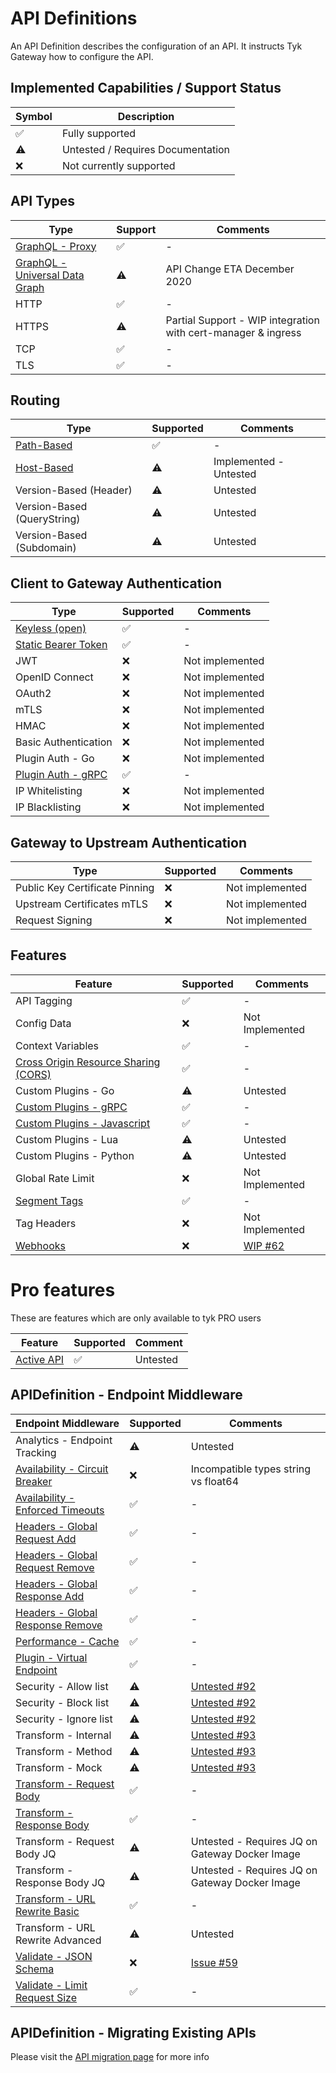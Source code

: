 # API Definitions

An API Definition describes the configuration of an API. It instructs Tyk Gateway how to configure the API.

## Implemented Capabilities / Support Status

| Symbol | Description |
| --------- | --------- |
| ✅ | Fully supported |
| ⚠️ | Untested / Requires Documentation |
| ❌️ | Not currently supported |

## API Types

| Type | Support | Comments |
| --------- | --------- | --------- |
| [GraphQL - Proxy](./../config/samples/trevorblades_graphql_proxy.yaml) | ✅ | - |
| [GraphQL - Universal Data Graph](./../config/samples/udg_1.yaml) | ⚠️ | API Change ETA December 2020 |
| HTTP | ✅ | - |
| HTTPS️ | ⚠️ | Partial Support - WIP integration with cert-manager & ingress |
| TCP | ✅ | - |
| TLS | ✅ | - |

## Routing

| Type | Supported | Comments |
| ----------- | --------- | --------- |
| [Path-Based](./../config/samples/httpbin.yaml) | ✅ | - |
| [Host-Based](./../config/samples/httpbin_routing_by_hostname.yaml) | ⚠️ | Implemented - Untested |
| Version-Based (Header) | ⚠️ | Untested |
| Version-Based (QueryString) | ⚠️ | Untested |
| Version-Based (Subdomain) | ⚠️ | Untested |

## Client to Gateway Authentication

| Type | Supported | Comments |
| ----------- | --------- | --------- |
| [Keyless (open)](./../config/samples/httpbin.yaml) | ✅ | - |
| [Static Bearer Token](./../config/samples/httpbin_protected.yaml) | ✅ | - |
| JWT | ❌️ | Not implemented |
| OpenID Connect | ❌ | Not implemented |
| OAuth2 | ❌ | Not implemented |
| mTLS | ❌ | Not implemented |
| HMAC | ❌ | Not implemented |
| Basic Authentication | ❌ | Not implemented |
| Plugin Auth - Go | ❌ | Not implemented |
| [Plugin Auth - gRPC](./../bdd/features/api_http_grpc_plugin.feature) | ✅ | - |
| IP Whitelisting | ❌ | Not implemented |
| IP Blacklisting | ❌ | Not implemented |

## Gateway to Upstream Authentication

| Type | Supported | Comments |
| ----------- | --------- | --------- |
| Public Key Certificate Pinning | ❌ | Not implemented |
| Upstream Certificates mTLS | ❌ | Not implemented |
| Request Signing | ❌ | Not implemented |

## Features

| Feature | Supported | Comments |
| ----------- | --------- | --------- |
| API Tagging | ✅ | - |
| Config Data | ❌ | Not Implemented |
| Context Variables | ✅ | - |
| [Cross Origin Resource Sharing (CORS)](./../config/samples/httpbin_cors.yaml) | ✅ | - |
| Custom Plugins - Go | ⚠️ | Untested |
| [Custom Plugins - gRPC](./../bdd/features/api_http_grpc_plugin.feature) | ✅ | - |
| [Custom Plugins - Javascript](./api_definitions/custom_plugin.md) | ✅ | - |
| Custom Plugins - Lua | ⚠️ | Untested |
| Custom Plugins - Python | ⚠️ | Untested |
| Global Rate Limit | ❌ | Not Implemented |
| [Segment Tags](./../config/samples/httpbin_tagged.yaml) | ✅ | - |
| Tag Headers | ❌ | Not Implemented |
| [Webhooks](./webhooks.md) | ❌ | [WIP #62](https://github.com/TykTechnologies/tyk-operator/issues/62) |

# Pro features

These are features which are only available to tyk PRO users

| Feature | Supported | Comment |
|---------|-----------|---------|
| [Active API](./api_definitions/fields.md#active) |✅ | Untested|

## APIDefinition - Endpoint Middleware

| Endpoint Middleware  | Supported | Comments |
| ----------- | --------- | --------- |
| Analytics - Endpoint Tracking | ⚠️ | Untested |
| [Availability - Circuit Breaker](./../config/samples/httpbin_timeout.yaml) | ❌ | Incompatible types string vs float64 |
| [Availability - Enforced Timeouts](./../config/samples/httpbin_timeout.yaml) | ✅ | - |
| [Headers - Global Request Add](../config/samples/httpbin_global-headers.yaml) | ✅ | - |
| [Headers - Global Request Remove](../config/samples/httpbin_global-headers.yaml) | ✅ | - |
| [Headers - Global Response Add](../config/samples/httpbin_global-headers.yaml) | ✅ | - |
| [Headers - Global Response Remove](../config/samples/httpbin_global-headers.yaml) | ✅ | - |
| [Performance - Cache](./../config/samples/httpbin_cache.yaml) | ✅ | - |
| [Plugin - Virtual Endpoint](./api_definitions/custom_plugin.md) | ✅ | - |
| Security - Allow list | ⚠️ | [Untested #92](https://github.com/TykTechnologies/tyk-operator/issues/93) |
| Security - Block list | ⚠️ | [Untested #92](https://github.com/TykTechnologies/tyk-operator/issues/93) |
| Security - Ignore list | ⚠️ | [Untested #92](https://github.com/TykTechnologies/tyk-operator/issues/93) |
| Transform - Internal | ⚠️ | [Untested #93](https://github.com/TykTechnologies/tyk-operator/issues/93) |
| Transform - Method | ⚠️ | [Untested #93](https://github.com/TykTechnologies/tyk-operator/issues/93) |
| Transform - Mock | ⚠️ | [Untested #93](https://github.com/TykTechnologies/tyk-operator/issues/93) |
| [Transform - Request Body](../config/samples/httpbin_transform.yaml) | ✅ | - |
| [Transform - Response Body](../config/samples/httpbin_transform.yaml) | ✅ | - |
| Transform - Request Body JQ | ⚠️ | Untested - Requires JQ on Gateway Docker Image |
| Transform - Response Body JQ | ⚠️ | Untested - Requires JQ on Gateway Docker Image |
| [Transform - URL Rewrite Basic](../config/samples/url_rewrite_basic.yaml) | ✅️ | - |
| Transform - URL Rewrite Advanced | ⚠️ | Untested |
| [Validate - JSON Schema](../config/samples/httpbin_validate.yaml) | ❌️ | [Issue #59](https://github.com/TykTechnologies/tyk-operator/issues/59) |
| [Validate - Limit Request Size](../config/samples/httpbin_validate.yaml) | ✅️ | - |

## APIDefinition - Migrating Existing APIs

Please visit the [API migration page](./api_definitions/migration.md) for more info
